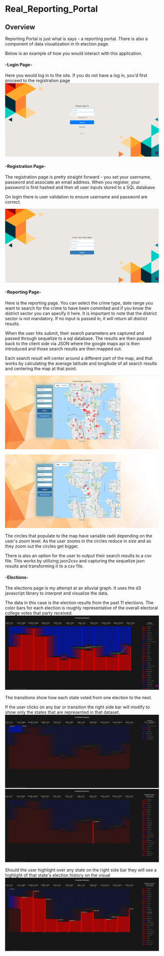 # Real_Reporting_Portal

## Overview
Reporting Portal is just what is says - a reporting portal. There is also a component of data visualization in th election page.

Below is an example of how you would interact with this application.


#### -Login Page-

Here you would log in to the site. If you do not have a log in, you'd first proceed to the registration page
![Login Capture](/public/images/Login.PNG)

#### -Registration Page-
The registration page is pretty straight forward - you set your username, password and associate an email address. When you register, your password is first hashed and then all user inputs stored to a SQL database. 

On login there is user validation to ensure username and password are correct.

![Register Capture](/public/images/Register.PNG)

#### -Reporting Page- 

Here is the reporting page. You can select the crime type, date range you want to search for the crime to have been commited and if you know the district sector you can specify it here. It is important to note that the district sector is not mandatory. If no input is passed in, it will return all district results. 

When the user hits submit, their search parameters are captured and passed through sequelize to a sql database. The results are then passed back to the client side via JSON where the google maps api is then introduced and those search results are then mapped out. 

Each search result will center around a different part of the map, and that works by calculating the average latitude and longitude of all search results and centering the map at that point. 

![Search Capture](/public/images/Search.PNG)

![District Search Capture](/public/images/DistrictSearch.PNG)

The circles that populate to the map have variable radii depending on the user's zoom level. As the user zooms in the circles reduce in size and as they zoom out the circles get bigger. 

There is also an option for the user to output their search results to a csv file. This works by utilizing json2csv and capturing the sequelize json results and transforming it to a csv file. 


#### -Elections-
The elections page is my attempt at an alluvial graph. It uses the d3 javascript library to interpret and visualize the data. 

The data in this case is the election results from the past 11 elections. The color bars for each election is roughly representative of the overall electoral college votes that party received. 
![Election Capture](/public/images/Elections.PNG)

The transitions show how each state voted from one election to the next. 

If the user clicks on any bar or transition the right side bar will modify to show only the states that are represented in that dataset. 
![Election Transition Capture](/public/images/ElectionTransition.PNG)
![Election Transition Capture](/public/images/EntireElectionParty.PNG)


Should the user highlight over any state on the right side bar they will see a highlight of that state's election history on the visual
![Election Hover Capture](/public/images/ElectionHover.PNG)

